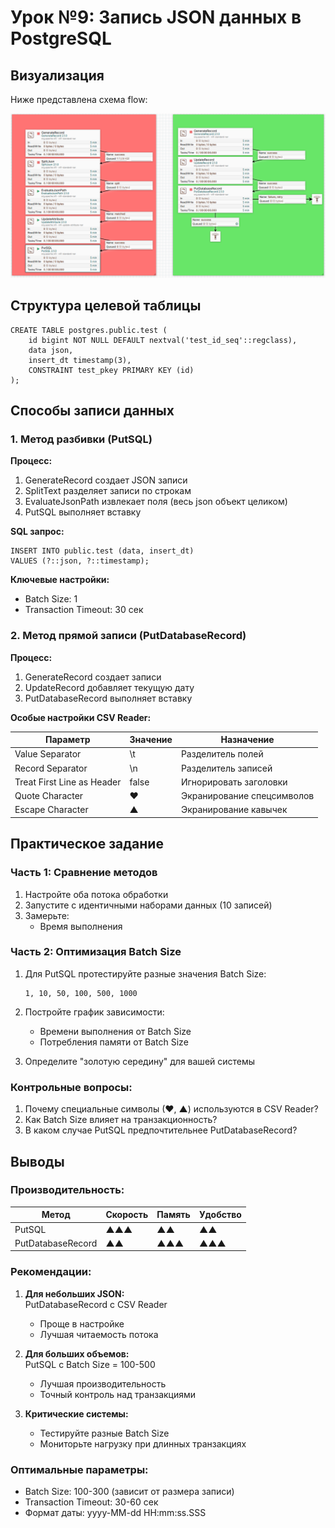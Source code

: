 # Урок №9: Запись JSON данных в PostgreSQL

## Визуализация

Ниже представлена схема flow:

![NiFi Flow](pipeline.png)

## Структура целевой таблицы
```
CREATE TABLE postgres.public.test (
    id bigint NOT NULL DEFAULT nextval('test_id_seq'::regclass),
    data json,
    insert_dt timestamp(3),
    CONSTRAINT test_pkey PRIMARY KEY (id)
);
```

## Способы записи данных

### 1. Метод разбивки (PutSQL)

__Процесс:__
1. GenerateRecord создает JSON записи
2. SplitText разделяет записи по строкам
3. EvaluateJsonPath извлекает поля (весь json объект целиком)
4. PutSQL выполняет вставку

__SQL запрос:__
```
INSERT INTO public.test (data, insert_dt) 
VALUES (?::json, ?::timestamp);
```

__Ключевые настройки:__
- Batch Size: 1 
- Transaction Timeout: 30 сек

### 2. Метод прямой записи (PutDatabaseRecord)

__Процесс:__
1. GenerateRecord создает записи
2. UpdateRecord добавляет текущую дату
3. PutDatabaseRecord выполняет вставку

__Особые настройки CSV Reader:__

| Параметр                      | Значение  | Назначение                          |
|-------------------------------|-----------|-------------------------------------|
| Value Separator               | \t        | Разделитель полей                   |
| Record Separator              | \n        | Разделитель записей                 |
| Treat First Line as Header    | false     | Игнорировать заголовки              |
| Quote Character               | ♥         | Экранирование спецсимволов          |
| Escape Character              | ▲         | Экранирование кавычек               |

## Практическое задание

### Часть 1: Сравнение методов
1. Настройте оба потока обработки
2. Запустите с идентичными наборами данных (10 записей)
3. Замерьте:
   - Время выполнения

### Часть 2: Оптимизация Batch Size
1. Для PutSQL протестируйте разные значения Batch Size:
   ```
   1, 10, 50, 100, 500, 1000
   ```
2. Постройте график зависимости:
   - Времени выполнения от Batch Size
   - Потребления памяти от Batch Size

3. Определите "золотую середину" для вашей системы

### Контрольные вопросы:
1. Почему специальные символы (♥, ▲) используются в CSV Reader?
2. Как Batch Size влияет на транзакционность?
3. В каком случае PutSQL предпочтительнее PutDatabaseRecord?

## Выводы

### Производительность:

| Метод              | Скорость | Память | Удобство |
|--------------------|----------|--------|----------|
| PutSQL             | ▲▲▲      | ▲▲     | ▲▲       |
| PutDatabaseRecord  | ▲▲       | ▲▲▲    | ▲▲▲      |

### Рекомендации:
1. __Для небольших JSON:__  
   PutDatabaseRecord с CSV Reader  
   - Проще в настройке  
   - Лучшая читаемость потока  

2. __Для больших объемов:__  
   PutSQL с Batch Size = 100-500  
   - Лучшая производительность  
   - Точный контроль над транзакциями  

3. __Критические системы:__  
   - Тестируйте разные Batch Size  
   - Мониторьте нагрузку при длинных транзакциях  

### Оптимальные параметры:
- Batch Size: 100-300 (зависит от размера записи)
- Transaction Timeout: 30-60 сек
- Формат даты: yyyy-MM-dd HH:mm:ss.SSS
